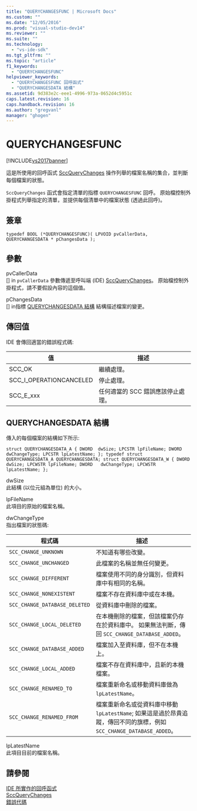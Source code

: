```yaml
---
title: "QUERYCHANGESFUNC | Microsoft Docs"
ms.custom: ""
ms.date: "12/05/2016"
ms.prod: "visual-studio-dev14"
ms.reviewer: ""
ms.suite: ""
ms.technology: 
  - "vs-ide-sdk"
ms.tgt_pltfrm: ""
ms.topic: "article"
f1_keywords: 
  - "QUERYCHANGESFUNC"
helpviewer_keywords: 
  - "QUERYCHANGESFUNC 回呼函式"
  - "QUERYCHANGESDATA 結構"
ms.assetid: 9d383e2c-eee1-4996-973a-0652d4c5951c
caps.latest.revision: 16
caps.handback.revision: 16
ms.author: "gregvanl"
manager: "ghogen"
---
```

# QUERYCHANGESFUNC
[!INCLUDE[vs2017banner](../code-quality/includes/vs2017banner.md)]

這是所使用的回呼函式 [SccQueryChanges](../extensibility/sccquerychanges-function.md) 操作列舉的檔案名稱的集合，並判斷每個檔案的狀態。  
  
 `SccQueryChanges` 函式會指定清單的指標 `QUERYCHANGESFUNC` 回呼。 原始檔控制外掛程式列舉指定的清單，並提供每個清單中的檔案狀態 \(透過此回呼\)。  
  
## 簽章  
  
```cpp#  
typedef BOOL (*QUERYCHANGESFUNC)( LPVOID pvCallerData, QUERYCHANGESDATA * pChangesData );  
```  
  
## 參數  
 pvCallerData  
 \[\] in `pvCallerData` 參數傳遞至呼叫端 \(IDE\) [SccQueryChanges](../extensibility/sccquerychanges-function.md)。 原始檔控制外掛程式，請不要假設內容的這個值。  
  
 pChangesData  
 \[\] in指標 [QUERYCHANGESDATA 結構](#LinkQUERYCHANGESDATA) 結構描述檔案的變更。  
  
## 傳回值  
 IDE 會傳回適當的錯誤程式碼:  
  
|值|描述|  
|-------|--------|  
|SCC\_OK|繼續處理。|  
|SCC\_I\_OPERATIONCANCELED|停止處理。|  
|SCC\_E\_xxx|任何適當的 SCC 錯誤應該停止處理。|  
  
##  <a name="LinkQUERYCHANGESDATA"></a> QUERYCHANGESDATA 結構  
 傳入的每個檔案的結構如下所示:  
  
```cpp#  
struct QUERYCHANGESDATA_A { DWORD  dwSize; LPCSTR lpFileName; DWORD  dwChangeType; LPCSTR lpLatestName; }; typedef struct QUERYCHANGESDATA_A QUERYCHANGESDATA; struct QUERYCHANGESDATA_W { DWORD   dwSize; LPCWSTR lpFileName; DWORD   dwChangeType; LPCWSTR lpLatestName; };  
```  
  
 dwSize  
 此結構 \(以位元組為單位\) 的大小。  
  
 lpFileName  
 此項目的原始的檔案名稱。  
  
 dwChangeType  
 指出檔案的狀態碼:  
  
|程式碼|描述|  
|---------|--------|  
|`SCC_CHANGE_UNKNOWN`|不知道有哪些改變。|  
|`SCC_CHANGE_UNCHANGED`|此檔案的名稱並無任何變更。|  
|`SCC_CHANGE_DIFFERENT`|檔案使用不同的身分識別，但資料庫中有相同的名稱。|  
|`SCC_CHANGE_NONEXISTENT`|檔案不存在資料庫中或在本機。|  
|`SCC_CHANGE_DATABASE_DELETED`|從資料庫中刪除的檔案。|  
|`SCC_CHANGE_LOCAL_DELETED`|在本機刪除的檔案，但該檔案仍存在於資料庫中。 如果無法判斷，傳回 `SCC_CHANGE_DATABASE_ADDED`。|  
|`SCC_CHANGE_DATABASE_ADDED`|檔案加入至資料庫，但不在本機上。|  
|`SCC_CHANGE_LOCAL_ADDED`|檔案不存在資料庫中，且新的本機檔案。|  
|`SCC_CHANGE_RENAMED_TO`|檔案重新命名或移動資料庫做為 `lpLatestName`。|  
|`SCC_CHANGE_RENAMED_FROM`|檔案重新命名或從資料庫中移動 `lpLatestName`; 如果這是過於昂貴追蹤，傳回不同的旗標，例如 `SCC_CHANGE_DATABASE_ADDED`。|  
  
 lpLatestName  
 此項目目前的檔案名稱。  
  
## 請參閱  
 [IDE 所實作的回呼函式](../extensibility/callback-functions-implemented-by-the-ide.md)   
 [SccQueryChanges](../extensibility/sccquerychanges-function.md)   
 [錯誤代碼](../extensibility/error-codes.md)